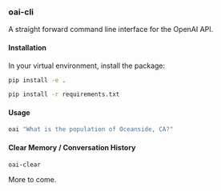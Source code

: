 ### oai-cli

A straight forward command line interface for the OpenAI API.

#### Installation

In your virtual environment, install the package:

```bash
pip install -e .
```

```bash
pip install -r requirements.txt
```

#### Usage

```bash
oai "What is the population of Oceanside, CA?"
```

#### Clear Memory / Conversation History

```bash
oai-clear
```

More to come.

